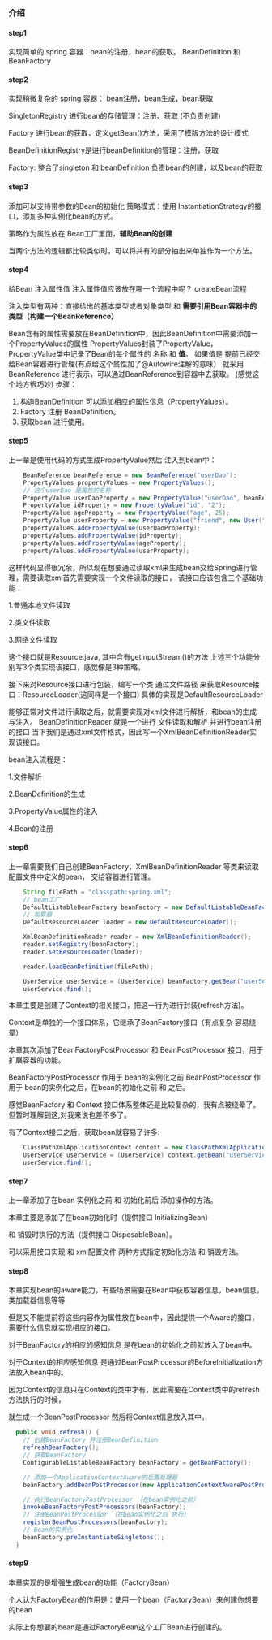 ### 介绍
#### step1
实现简单的 spring 容器：bean的注册，bean的获取。
BeanDefinition 和 BeanFactory 

#### step2
实现稍微复杂的 spring 容器：
bean注册，bean生成，bean获取


SingletonRegistry 进行bean的存储管理：注册、获取 (不负责创建)

Factory 进行bean的获取，定义getBean()方法，采用了模版方法的设计模式

BeanDefinitionRegistry是进行beanDefinition的管理：注册，获取

Factory: 整合了singleton 和 beanDefinition 负责bean的创建，以及bean的获取

#### step3
添加可以支持带参数的Bean的初始化
策略模式：使用 InstantiationStrategy的接口，添加多种实例化bean的方式。

策略作为属性放在 Bean工厂里面，**辅助Bean的创建**

当两个方法的逻辑都比较类似时，可以将共有的部分抽出来单独作为一个方法。

#### step4
给Bean 注入属性值 注入属性值应该放在哪一个流程中呢？ createBean流程

注入类型有两种：直接给出的基本类型或者对象类型 和 **需要引用Bean容器中的类型（构建一个BeanReference）**

Bean含有的属性需要放在BeanDefinition中，因此BeanDefinition中需要添加一个PropertyValues的属性
PropertyValues封装了PropertyValue，PropertyValue类中记录了Bean的每个属性的 名称 和 **值**。
如果值是 提前已经交给Bean容器进行管理(有点给这个属性加了@Autowire注解的意味） 就采用BeanReference 进行表示，可以通过BeanReference到容器中去获取。
(感觉这个地方很巧妙)
步骤：
1. 构造BeanDefinition 可以添加相应的属性信息（PropertyValues）。
2. Factory 注册 BeanDefinition。
3. 获取bean 进行使用。

#### step5
上一章是使用代码的方式生成PropertyValue然后 注入到bean中：
```java
    BeanReference beanReference = new BeanReference("userDao");
    PropertyValues propertyValues = new PropertyValues();
    // 这个userDao 是属性的名称
    PropertyValue userDaoProperty = new PropertyValue("userDao", beanReference);
    PropertyValue idProperty = new PropertyValue("id", "2");
    PropertyValue ageProperty = new PropertyValue("age", 25);
    PropertyValue userProperty = new PropertyValue("friend", new User("kingpopen", 26));
    propertyValues.addPropertyValue(userDaoProperty);
    propertyValues.addPropertyValue(idProperty);
    propertyValues.addPropertyValue(ageProperty);
    propertyValues.addPropertyValue(userProperty);
```
这样代码显得很冗余，所以现在想要通过读取xml来生成bean交给Spring进行管理，需要读取xml首先需要实现一个文件读取的接口，
该接口应该包含三个基础功能：

1.普通本地文件读取

2.类文件读取

3.网络文件读取

这个接口就是Resource.java, 其中含有getInputStream()的方法
上述三个功能分别写3个类实现该接口，感觉像是3种策略。

接下来对Resource接口进行包装，编写一个类 通过文件路径 来获取Resource接口：ResourceLoader(这同样是一个接口)
具体的实现是DefaultResourceLoader

能够正常对文件进行读取之后，就需要实现对xml文件进行解析，和bean的生成与注入。
BeanDefinitionReader 就是一个进行 文件读取和解析 并进行bean注册的接口
当下我们是通过xml文件格式，因此写一个XmlBeanDefinitionReader实现该接口。

bean注入流程是：

1.文件解析

2.BeanDefinition的生成

3.PropertyValue属性的注入

4.Bean的注册

#### step6
上一章需要我们自己创建BeanFactory，XmlBeanDefinitionReader 等类来读取配置文件中定义的bean，
交给容器进行管理。
```java
    String filePath = "classpath:spring.xml";
    // bean工厂
    DefaultListableBeanFactory beanFactory = new DefaultListableBeanFactory();
    // 加载器
    DefaultResourceLoader loader = new DefaultResourceLoader();

    XmlBeanDefinitionReader reader = new XmlBeanDefinitionReader();
    reader.setRegistry(beanFactory);
    reader.setResourceLoader(loader);

    reader.loadBeanDefinition(filePath);

    UserService userService = (UserService) beanFactory.getBean("userService");
    userService.find();
```
本章主要是创建了Context的相关接口，把这一行为进行封装(refresh方法)。

Context是单独的一个接口体系，它继承了BeanFactory接口（有点复杂 容易绕晕）

本章其次添加了BeanFactoryPostProcessor 和 BeanPostProcessor 接口，用于扩展容器的功能。

BeanFactoryPostProcessor 作用于 bean的实例化之前
BeanPostProcessor 作用于 bean的实例化之后，在bean的初始化之前 和 之后。

感觉BeanFactory 和 Context 接口体系整体还是比较复杂的，我有点被绕晕了。
但暂时理解到这,对我来说也差不多了。

有了Context接口之后，获取bean就容易了许多:
```java
    ClassPathXmlApplicationContext context = new ClassPathXmlApplicationContext("classpath:spring.xml");
    UserService userService = (UserService) context.getBean("userService");
    userService.find();
```
#### step7
上一章添加了在bean 实例化之前 和 初始化前后 添加操作的方法。

本章主要是添加了在bean初始化时（提供接口 InitializingBean）

和 销毁时执行的方法（提供接口 DisposableBean）。

可以采用接口实现 和 xml配置文件 两种方式指定初始化方法 和 销毁方法。

#### step8
本章实现bean的aware能力，有些场景需要在Bean中获取容器信息，bean信息，类加载器信息等等

但是又不能提前将这些内容作为属性放在bean中，因此提供一个Aware的接口，需要什么信息就实现相应的接口。

对于BeanFactory的相应的感知信息 是在bean的初始化之前就放入了bean中。

对于Context的相应感知信息 是通过BeanPostProcessor的BeforeInitialization方法放入bean中的。

因为Context的信息只在Context的类中才有，因此需要在Context类中的refresh方法执行的时候，

就生成一个BeanPostProcessor 然后将Context信息放入其中。

```java
  public void refresh() {
    // 创建BeanFactory 并注册BeanDefinition
    refreshBeanFactory();
    // 获取BeanFactory
    ConfigurableListableBeanFactory beanFactory = getBeanFactory();

    // 添加一个ApplicationContextAware的后置处理器
    beanFactory.addBeanPostProcessor(new ApplicationContextAwarePostProcessor(this));

    // 执行BeanFactoryPostProcessor （在bean实例化之前）
    invokeBeanFactoryPostProcessors(beanFactory);
    // 注册BeanPostProcessor （在bean实例化之后 执行）
    registerBeanPostProcessors(beanFactory);
    // Bean的实例化
    beanFactory.preInstantiateSingletons();
  }
```

#### step9
本章实现的是增强生成bean的功能（FactoryBean）

个人认为FactoryBean的作用是：使用一个bean（FactoryBean）来创建你想要的bean

实际上你想要的bean是通过FactoryBean这个工厂Bean进行创建的。

